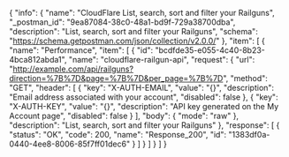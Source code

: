 {
  "info": {
    "name": "CloudFlare List, search, sort and filter your Railguns",
    "_postman_id": "9ea87084-38c0-48a1-bd9f-729a38700dba",
    "description": "List, search, sort and filter your Railguns",
    "schema": "https://schema.getpostman.com/json/collection/v2.0.0/"
  },
  "item": [
    {
      "name": "Performance",
      "item": [
        {
          "id": "bcdfde35-e055-4c40-8b23-4bca812abda1",
          "name": "cloudflare-railgun-api",
          "request": {
            "url": "http://example.com/api/railguns?direction=%7B%7D&page=%7B%7D&per_page=%7B%7D",
            "method": "GET",
            "header": [
              {
                "key": "X-AUTH-EMAIL",
                "value": "{}",
                "description": "Email address associated with your account",
                "disabled": false
              },
              {
                "key": "X-AUTH-KEY",
                "value": "{}",
                "description": "API key generated on the My Account page",
                "disabled": false
              }
            ],
            "body": {
              "mode": "raw"
            },
            "description": "List, search, sort and filter your Railguns"
          },
          "response": [
            {
              "status": "OK",
              "code": 200,
              "name": "Response_200",
              "id": "1383df0a-0440-4ee8-8006-85f7ff01dec6"
            }
          ]
        }
      ]
    }
  ]
}